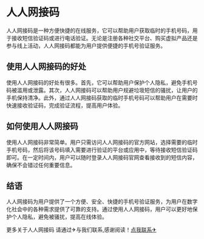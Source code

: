 # 人人网接码

人人网接码是一种方便快捷的在线服务，它可以帮助用户获取临时的手机号码，用于接收短信验证码或进行电话验证。无论是注册各种社交平台、购买虚拟产品还是参与线上活动，人人网接码都能为用户提供便捷的手机号验证服务。

## 使用人人网接码的好处

使用人人网接码的好处有很多。首先，它可以帮助用户保护个人隐私，避免手机号码被滥用或泄露。其次，人人网接码可以帮助用户规避垃圾短信的骚扰，让用户的手机保持清净。此外，通过人人网接码获取的临时手机号码可以帮助用户在需要时快速接收验证码，完成验证流程，提高用户体验。

## 如何使用人人网接码

使用人人网接码非常简单。用户只需访问人人网接码的官方网站，选择需要的临时手机号码，然后将该号码填入需要进行验证的平台或应用中，等待接收短信验证码即可。在一定时间内，用户可以随时登录人人网接码官网查看接收到的短信内容，确保不会错过任何重要信息。

## 结语

人人网接码为用户提供了一个方便、安全、快捷的手机号验证服务，为用户在数字化社会中的各种需求提供了可靠的支持。通过使用人人网接码，用户可以更好地保护个人隐私，避免被骚扰，提高在线体验。

更多关于人人网接码 请通过✈与我们联系,感谢阅读！[点我联系✈](https://www.k02.cc)
